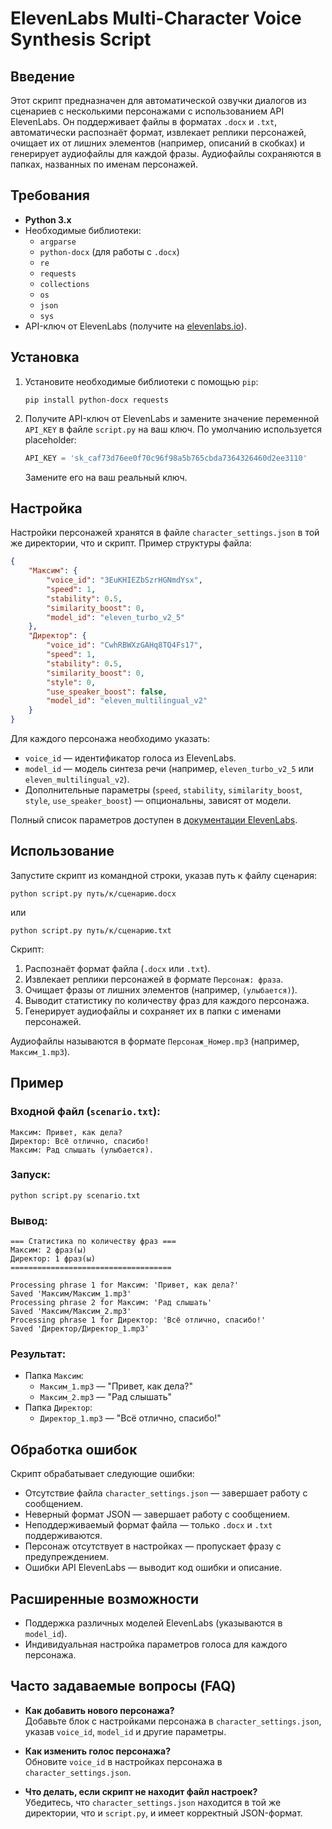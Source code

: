 # ElevenLabs Multi-Character Voice Synthesis Script

## Введение

Этот скрипт предназначен для автоматической озвучки диалогов из сценариев с несколькими персонажами с использованием API ElevenLabs. Он поддерживает файлы в форматах `.docx` и `.txt`, автоматически распознаёт формат, извлекает реплики персонажей, очищает их от лишних элементов (например, описаний в скобках) и генерирует аудиофайлы для каждой фразы. Аудиофайлы сохраняются в папках, названных по именам персонажей.

## Требования

- **Python 3.x**
- Необходимые библиотеки:
  - `argparse`
  - `python-docx` (для работы с `.docx`)
  - `re`
  - `requests`
  - `collections`
  - `os`
  - `json`
  - `sys`
- API-ключ от ElevenLabs (получите на [elevenlabs.io](https://elevenlabs.io)).

## Установка

1. Установите необходимые библиотеки с помощью `pip`:
   ```
   pip install python-docx requests
   ```

2. Получите API-ключ от ElevenLabs и замените значение переменной `API_KEY` в файле `script.py` на ваш ключ. По умолчанию используется placeholder:
   ```python
   API_KEY = 'sk_caf73d76ee0f70c96f98a5b765cbda7364326460d2ee3110'
   ```
   Замените его на ваш реальный ключ.

## Настройка

Настройки персонажей хранятся в файле `character_settings.json` в той же директории, что и скрипт. Пример структуры файла:

```json
{
    "Максим": {
        "voice_id": "3EuKHIEZbSzrHGNmdYsx",
        "speed": 1,
        "stability": 0.5,
        "similarity_boost": 0,
        "model_id": "eleven_turbo_v2_5"
    },
    "Директор": {
        "voice_id": "CwhRBWXzGAHq8TQ4Fs17",
        "speed": 1,
        "stability": 0.5,
        "similarity_boost": 0,
        "style": 0,
        "use_speaker_boost": false,
        "model_id": "eleven_multilingual_v2"
    }
}
```

Для каждого персонажа необходимо указать:
- `voice_id` — идентификатор голоса из ElevenLabs.
- `model_id` — модель синтеза речи (например, `eleven_turbo_v2_5` или `eleven_multilingual_v2`).
- Дополнительные параметры (`speed`, `stability`, `similarity_boost`, `style`, `use_speaker_boost`) — опциональны, зависят от модели.

Полный список параметров доступен в [документации ElevenLabs](https://elevenlabs.io/docs).

## Использование

Запустите скрипт из командной строки, указав путь к файлу сценария:
```
python script.py путь/к/сценарию.docx
```
или
```
python script.py путь/к/сценарию.txt
```

Скрипт:
1. Распознаёт формат файла (`.docx` или `.txt`).
2. Извлекает реплики персонажей в формате `Персонаж: фраза`.
3. Очищает фразы от лишних элементов (например, `(улыбается)`).
4. Выводит статистику по количеству фраз для каждого персонажа.
5. Генерирует аудиофайлы и сохраняет их в папки с именами персонажей.

Аудиофайлы называются в формате `Персонаж_Номер.mp3` (например, `Максим_1.mp3`).

## Пример

### Входной файл (`scenario.txt`):
```
Максим: Привет, как дела?
Директор: Всё отлично, спасибо!
Максим: Рад слышать (улыбается).
```

### Запуск:
```
python script.py scenario.txt
```

### Вывод:
```
=== Статистика по количеству фраз ===
Максим: 2 фраз(ы)
Директор: 1 фраз(ы)
====================================

Processing phrase 1 for Максим: 'Привет, как дела?'
Saved 'Максим/Максим_1.mp3'
Processing phrase 2 for Максим: 'Рад слышать'
Saved 'Максим/Максим_2.mp3'
Processing phrase 1 for Директор: 'Всё отлично, спасибо!'
Saved 'Директор/Директор_1.mp3'
```

### Результат:
- Папка `Максим`:
  - `Максим_1.mp3` — "Привет, как дела?"
  - `Максим_2.mp3` — "Рад слышать"
- Папка `Директор`:
  - `Директор_1.mp3` — "Всё отлично, спасибо!"

## Обработка ошибок

Скрипт обрабатывает следующие ошибки:
- Отсутствие файла `character_settings.json` — завершает работу с сообщением.
- Неверный формат JSON — завершает работу с сообщением.
- Неподдерживаемый формат файла — только `.docx` и `.txt` поддерживаются.
- Персонаж отсутствует в настройках — пропускает фразу с предупреждением.
- Ошибки API ElevenLabs — выводит код ошибки и описание.

## Расширенные возможности

- Поддержка различных моделей ElevenLabs (указываются в `model_id`).
- Индивидуальная настройка параметров голоса для каждого персонажа.


## Часто задаваемые вопросы (FAQ)

- **Как добавить нового персонажа?**  
  Добавьте блок с настройками персонажа в `character_settings.json`, указав `voice_id`, `model_id` и другие параметры.

- **Как изменить голос персонажа?**  
  Обновите `voice_id` в настройках персонажа в `character_settings.json`.

- **Что делать, если скрипт не находит файл настроек?**  
  Убедитесь, что `character_settings.json` находится в той же директории, что и `script.py`, и имеет корректный JSON-формат.

